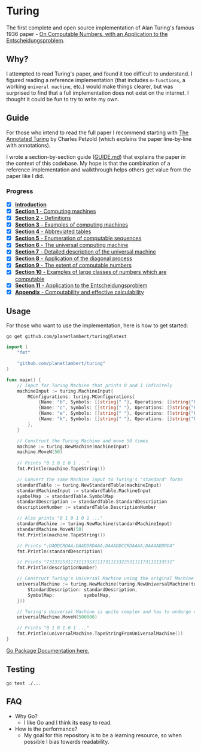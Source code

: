 # Turing

The first complete and open source implementation of Alan Turing's famous 1936 paper - [On Computable Numbers, with an Application to the Entscheidungsproblem](https://www.cs.virginia.edu/~robins/Turing_Paper_1936.pdf).

## Why?

I attempted to read Turing's paper, and found it too difficult to understand. I figured reading a reference implementation (that includes `m-functions`, a working `univeral machine`, etc.) would make things clearer, but was surprised to find that a full implementation does not exist on the internet. I thought it could be fun to try to write my own.

## Guide
For those who intend to read the full paper I recommend starting with [The Annotated Turing](https://www.amazon.com/Annotated-Turing-Through-Historic-Computability/dp/0470229055) by Charles Petzold (which explains the paper line-by-line with annotations).

I wrote a section-by-section guide ([GUIDE.md](./GUIDE.md)) that explains the paper in the context of this codebase. My hope is that the combination of a reference implementation and walkthrough helps others get value from the paper like I did.

### Progress
- [X] [**Introduction**](./GUIDE.md#introduction)
- [X] [**Section 1** - Computing machines](./GUIDE.md#section-1---computing-machines)
- [X] [**Section 2** - Definitions](./GUIDE.md#section-2---definitions)
- [X] [**Section 3** - Examples of computing machines](./GUIDE.md#section-3---examples-of-computing-machines)
- [X] [**Section 4** - Abbreviated tables](./GUIDE.md#section-4---abbreviated-tables)
- [X] [**Section 5** - Enumeration of computable sequences](./GUIDE.md#section-5---enumeration-of-computable-sequences)
- [X] [**Section 6** - The universal computing machine](./GUIDE.md#section-6---the-universal-computing-machine)
- [X] [**Section 7** - Detailed description of the universal machine](./GUIDE.md#section-7---detailed-description-of-the-universal-machine)
- [X] [**Section 8** - Application of the diagonal process](./GUIDE.md#section-8---application-of-the-diagonal-process)
- [X] [**Section 9** - The extent of computable numbers](./GUIDE.md#section-9---the-extent-of-computable-numbers)
- [X] [**Section 10** - Examples of large classes of numbers which are computable](./GUIDE.md#section-10---examples-of-large-classes-of-numbers-which-are-computable)
- [X] [**Section 11** - Application to the Entscheidungsproblem](./GUIDE.md#section-11---application-to-the-entscheidungsproblem)
- [X] [**Appendix** - Computability and effective calculability](./GUIDE.md#appendix---computability-and-effective-calculability)

## Usage

For those who want to use the implementation, here is how to get started:

```shell
go get github.com/planetlambert/turing@latest
```

```go
import (
    "fmt"

    "github.com/planetlambert/turing"
)

func main() {
    // Input for Turing Machine that prints 0 and 1 infinitely
    machineInput := turing.MachineInput{
        MConfigurations: turing.MConfigurations{
            {Name: "b", Symbols: []string{" "}, Operations: []string{"P0", "R"}, FinalMConfiguration: "c"},
            {Name: "c", Symbols: []string{" "}, Operations: []string{"R"},       FinalMConfiguration: "e"},
            {Name: "e", Symbols: []string{" "}, Operations: []string{"P1", "R"}, FinalMConfiguration: "k"},
            {Name: "k", Symbols: []string{" "}, Operations: []string{"R"},       FinalMConfiguration: "b"},
        },
    }

    // Construct the Turing Machine and move 50 times
    machine := turing.NewMachine(machineInput)
    machine.MoveN(50)
    
    // Prints "0 1 0 1 0 1 ..."
    fmt.Println(machine.TapeString())

    // Convert the same Machine input to Turing's "standard" forms
    standardTable := turing.NewStandardTable(machineInput)
    standardMachineInput := standardTable.MachineInput
    symbolMap := standardTable.SymbolMap
    standardDescription := standardTable.StandardDescription
    descriptionNumber := standardTable.DescriptionNumber

    // Also prints "0 1 0 1 0 1 ..."
    standardMachine := turing.NewMachine(standardMachineInput)
    standardMachine.MoveN(50)
    fmt.Println(machine.TapeString())

    // Prints ";DADDCRDAA;DAADDRDAAA;DAAADDCCRDAAAA;DAAAADDRDA"
    fmt.Println(standardDescription)

    // Prints "73133253117311335311173111332253111173111133531"
    fmt.Println(descriptionNumber)

    // Construct Turing's Universal Machine using the original Machine's Standard Description (S.D.)
    universalMachine := turing.NewMachine(turing.NewUniversalMachine(turing.UniversalMachineInput{
        StandardDescription: standardDescription,
        SymbolMap:           symbolMap,
    }))

    // Turing's Universal Machine is quite complex and has to undergo quite a few moves to achieve the same Tape
    universalMachine.MoveN(500000)

    // Prints "0 1 0 1 0 1 ..."
    fmt.Println(universalMachine.TapeStringFromUniversalMachine())
}
```

[Go Package Documentation here.](https://pkg.go.dev/github.com/planetlambert/turing)

## Testing

```shell
go test ./...
```

## FAQ
- Why Go?
  - I like Go and I think its easy to read.
- How is the performance?
  - My goal for this repository is to be a learning resource, so when possible I bias towards readability.
